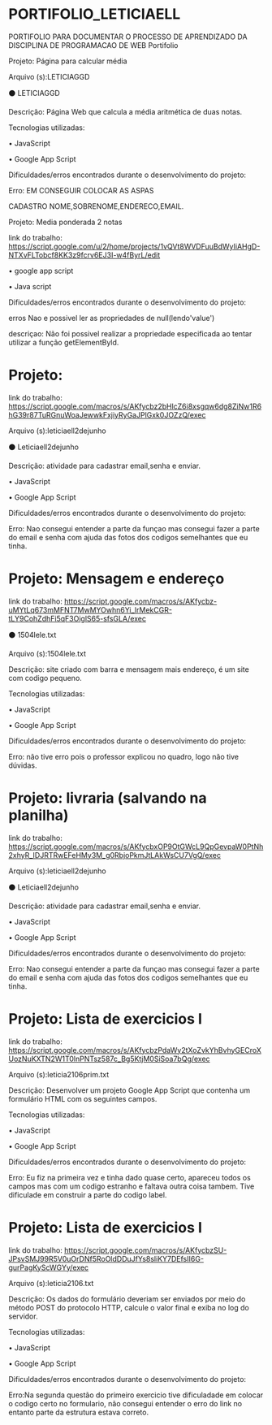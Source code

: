 # PORTIFOLIO_LETICIAELL
PORTIFOLIO PARA DOCUMENTAR O PROCESSO DE APRENDIZADO DA DISCIPLINA DE PROGRAMACAO DE WEB
Portifolio

Projeto: Página para calcular média

Arquivo (s):LETICIAGGD

⚫ LETICIAGGD

Descrição: Página Web que calcula a média aritmética de duas notas.

Tecnologias utilizadas:

• JavaScript

• Google App Script

Dificuldades/erros encontrados durante o desenvolvimento do projeto:

Erro: EM CONSEGUIR COLOCAR AS ASPAS

CADASTRO NOME,SOBRENOME,ENDERECO,EMAIL.

Projeto: Media ponderada 2 notas

link do trabalho: https://script.google.com/u/2/home/projects/1vQVt8WVDFuuBdWyIiAHgD-NTXvFLTobcf8KK3z9fcrv6EJ3I-w4fByrL/edit

• google app script

• Java script

Dificuldades/erros encontrados durante o desenvolvimento do projeto:

erros Nao e possivel ler as propriedades de null(lendo'value')

descriçao: Não foi possivel realizar a propriedade especificada ao tentar utilizar a função getElementByld.

# Projeto:

link do trabalho:  https://script.google.com/macros/s/AKfycbz2bHlcZ6i8xsgqw6dg8ZiNw1R6hG39r87TuRGnuWoaJewwkFxjiyRyGaJPlGxk0JOZzQ/exec

Arquivo (s):leticiaell2dejunho

⚫ Leticiaell2dejunho


Descrição: atividade para cadastrar email,senha e enviar.

• JavaScript

• Google App Script

Dificuldades/erros encontrados durante o desenvolvimento do projeto:

Erro: Nao consegui entender a parte da funçao mas consegui fazer a parte do email e senha com ajuda das fotos dos codigos semelhantes que eu tinha.

# Projeto: Mensagem e endereço 

link do trabalho: https://script.google.com/macros/s/AKfycbz-uMYtLq673mMFNT7MwMYOwhn6Yi_lrMekCGR-tLY9CohZdhFi5qF3OiglS65-sfsGLA/exec

⚫ 1504lele.txt

Arquivo (s):1504lele.txt

Descrição: site criado com barra e mensagem mais endereço, é um site com codigo pequeno.

Tecnologias utilizadas:

• JavaScript

• Google App Script

Dificuldades/erros encontrados durante o desenvolvimento do projeto:

Erro: não tive erro pois o professor explicou no quadro, logo não tive dúvidas.







# Projeto: livraria (salvando na planilha)

link do trabalho: https://script.google.com/macros/s/AKfycbxOP9OtGWcL9QpGevpaW0PtNh2xhyR_IDJRTRwEFeHMy3M_g0RbjoPkmJtLAkWsCU7VgQ/exec

Arquivo (s):leticiaell2dejunho

⚫ Leticiaell2dejunho


Descrição: atividade para cadastrar email,senha e enviar.

• JavaScript

• Google App Script

Dificuldades/erros encontrados durante o desenvolvimento do projeto:

Erro: Nao consegui entender a parte da funçao mas consegui fazer a parte do email e senha com ajuda das fotos dos codigos semelhantes que eu tinha.











# Projeto: Lista de exercicios I

link do trabalho: https://script.google.com/macros/s/AKfycbzPdaWy2tXoZvkYhBvhyGECroXUozNuKXTN2W1T0lnPNTsz587c_Bg5KtjM0SiSoa7bQg/exec

Arquivo (s):leticia2106prim.txt

Descrição: Desenvolver um projeto Google App
Script que contenha um formulário HTML com os seguintes campos.

Tecnologias utilizadas:

• JavaScript

• Google App Script

Dificuldades/erros encontrados durante o desenvolvimento do projeto:

Erro: Eu fiz na primeira vez e tinha dado quase certo, apareceu todos os campos mas com um codigo estranho e faltava outra coisa tambem. Tive dificulade em construir a parte do codigo label.

# Projeto: Lista de exercicios I

link do trabalho: https://script.google.com/macros/s/AKfycbzSU-JPsvSMJ99R5V0uOrDNf5RoOldDDuJfYs8sliKY7DEfsII6G-gurPagKyScWGYy/exec

Arquivo (s):leticia2106.txt

Descrição: Os dados do formulário deveriam ser enviados por meio do
método POST do protocolo HTTP, calcule o valor final e exiba no log do servidor.

Tecnologias utilizadas:

• JavaScript

• Google App Script

Dificuldades/erros encontrados durante o desenvolvimento do projeto:

Erro:Na segunda questão do primeiro exercicio tive dificuladade em colocar o codigo certo no formulario, não consegui entender o erro do link no entanto parte da estrutura estava correto.








